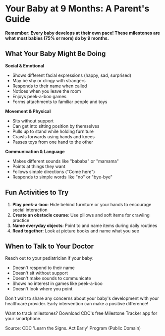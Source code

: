 # Your Baby at 9 Months: A Parent's Guide

**Remember: Every baby develops at their own pace! These milestones are what most babies (75% or more) do by 9 months.**

## What Your Baby Might Be Doing

**Social & Emotional**
* Shows different facial expressions (happy, sad, surprised)
* May be shy or clingy with strangers
* Responds to their name when called
* Notices when you leave the room
* Enjoys peek-a-boo games
* Forms attachments to familiar people and toys

**Movement & Physical**
* Sits without support
* Can get into sitting position by themselves
* Pulls up to stand while holding furniture
* Crawls forwards using hands and knees
* Passes toys from one hand to the other

**Communication & Language**
* Makes different sounds like "bababa" or "mamama"
* Points at things they want
* Follows simple directions ("Come here")
* Responds to simple words like "no" or "bye-bye"

## Fun Activities to Try

1. **Play peek-a-boo**: Hide behind furniture or your hands to encourage social interaction
2. **Create an obstacle course**: Use pillows and soft items for crawling practice
3. **Name everyday objects**: Point to and name items during daily routines
4. **Read together**: Look at picture books and name what you see

## When to Talk to Your Doctor
Reach out to your pediatrician if your baby:
* Doesn't respond to their name
* Doesn't sit without support
* Doesn't make sounds to communicate
* Shows no interest in games like peek-a-boo
* Doesn't look where you point

Don't wait to share any concerns about your baby's development with your healthcare provider. Early intervention can make a positive difference!

Want to track milestones? Download CDC's free Milestone Tracker app for your smartphone.

Source: CDC 'Learn the Signs. Act Early' Program (Public Domain)